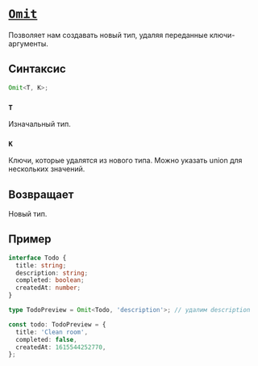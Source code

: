 # [`Omit`](../index.md/#утилиты)

Позволяет нам создавать новый тип, удаляя переданные ключи-аргументы.

## Синтаксис

```ts
Omit<T, K>;
```

### `T`

Изначальный тип.

### `K`

Ключи, которые удалятся из нового типа. Можно указать union для нескольких значений.

## Возвращает

Новый тип.

## Пример

```ts
interface Todo {
  title: string;
  description: string;
  completed: boolean;
  createdAt: number;
}

type TodoPreview = Omit<Todo, 'description'>; // удалим description

const todo: TodoPreview = {
  title: 'Clean room',
  completed: false,
  createdAt: 1615544252770,
};
```
